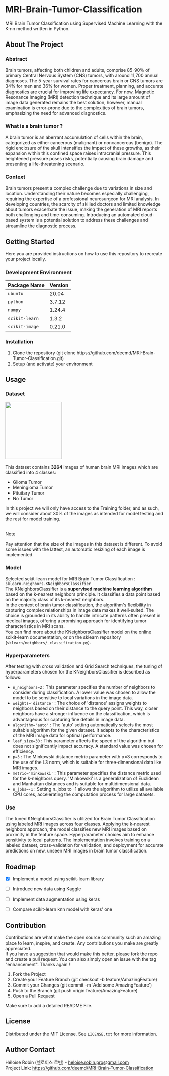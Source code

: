 # MRI-Brain-Tumor-Classification

MRI Brain Tumor Classification using Supervised Machine Learning with the K-nn method written in Python.


## About The Project

### Abstract 
Brain tumors, affecting both children and adults, comprise 85-90% of primary Central Nervous System (CNS) tumors, with around 11,700 annual diagnoses. The 5-year survival rates for cancerous brain or CNS tumors are 34% for men and 36% for women. Proper treatment, planning, and accurate diagnostics are crucial for improving life expectancy. For now, Magnetic Resonance Imaging (MRI) detection technique and its large amount of image data generated remains the best solution, however, manual examination is error-prone due to the complexities of brain tumors, emphasizing the need for advanced diagnostics.

### What is a brain tumor ?
A brain tumor is an aberrant accumulation of cells within the brain, categorized as either cancerous (malignant) or noncancerous (benign). The rigid enclosure of the skull intensifies the impact of these growths, as their expansion within this confined space raises intracranial pressure. This heightened pressure poses risks, potentially causing brain damage and presenting a life-threatening scenario.

### Context 
Brain tumors present a complex challenge due to variations in size and location. Understanding their nature becomes especially challenging, requiring the expertise of a professional neurosurgeon for MRI analysis. In developing countries, the scarcity of skilled doctors and limited knowledge about tumors exacerbate the issue, making the generation of MRI reports both challenging and time-consuming. Introducing an automated cloud-based system is a potential solution to address these challenges and streamline the diagnostic process.


## Getting Started
Here you are provided instructions on how to use this repository to recreate your project locally.

### Development Environment
| Package Name | Version |
| --- | ----------- |
| ```ubuntu``` | 20.04 |
| ```python``` | 3.7.12 |
| ```numpy``` | 1.24.4 |
| ```scikit-learn``` | 1.3.2 |
| ```scikit-image``` | 0.21.0 |

### Installation
<ol>
  <li>Clone the repository (git clone https://github.com/deemd/MRI-Brain-Tumor-Classification.git)</li>
  <li>Setup (and activate) your environment</li>
</ol>


## Usage

### Dataset

<img src='https://github.com/deemd/MRI-Brain-Tumor-Classification/assets/146414960/abc7f4e4-019e-49e8-9cab-5678122e981e' width=180 height=auto />
<br><br>
This dataset contains <strong>3264</strong> images of human brain MRI images which are classified into 4 classes:
<ul>
  <li>Glioma Tumor</li>
  <li>Meningioma Tumor</li>
  <li>Pituitary Tumor</li>
  <li>No Tumor</li>
</ul>
In this project we will only have access to the Training folder, and as such, we will consider about 30% of the images as intended for model testing and the rest for model training. 
<br><br>

> [!NOTE]
> Pay attention that the size of the images in this dataset is different. To avoid some issues with the lattest, an automatic resizing of each image is implemented.

### Model
Selected sckit-learn model for MRI Brain Tumor Classification : ```sklearn.neighbors.KNeighborsClassifier```<br>
The KNeighborsClassifier is a <strong>supervised machine learning algorithm</strong> based on the k-nearest neighbors principle. It classifies a data point based on the majority class of its k-nearest neighbors. <br>
In the context of brain tumor classification, the algorithm's flexibility in capturing complex relationships in image data makes it well-suited. The choice is grounded in its ability to handle intricate patterns often present in medical images, offering a promising approach for identifying tumor characteristics in MRI scans. <br>
You can find more about the KNeighborsClassifier model on the online scikit-learn documentation, or on the sklearn repository (```sklearn/neighbors/_classification.py```).

### Hyperparameters 
After testing with cross validation and Grid Search techniques, the tuning of hyperparameters chosen for the KNeighborsClassifier is described as follows:
* ```n_neighbors=2``` : This parameter specifies the number of neighbors to consider during classification. A lower value was chosen to allow the model to be sensitive to local variations in the image data.
* ```weights='distance'``` : The choice of 'distance' assigns weights to neighbors based on their distance to the query point. This way, closer neighbors have a stronger influence on the classification, which is advantageous for capturing fine details in image data.
* ```algorithm='auto'``` : The 'auto' setting automatically selects the most suitable algorithm for the given dataset. It adapts to the characteristics of the MRI image data for optimal performance.
* ```leaf_size=30``` : This parameter affects the speed of the algorithm but does not significantly impact accuracy. A standard value was chosen for efficiency.
* ```p=3``` : The Minkowski distance metric parameter with p=3 corresponds to the use of the L3 norm, which is suitable for three-dimensional data like MRI images.
* ```metric='minkowski'``` : This parameter specifies the distance metric used for the k-neighbors query. 'Minkowski' is a generalization of Euclidean and Manhattan distances and is suitable for multidimensional data.
* ```n_jobs=-1``` : Setting n_jobs to -1 allows the algorithm to utilize all available CPU cores, accelerating the computation process for large datasets.

### Use 
The tuned KNeighborsClassifier is utilized for Brain Tumor Classification using labeled MRI images across four classes. Applying the k-nearest neighbors approach, the model classifies new MRI images based on proximity in the feature space. Hyperparameter choices aim to enhance sensitivity to local patterns. The implementation involves training on a labeled dataset, cross-validation for validation, and deployment for accurate predictions on new, unseen MRI images in brain tumor classification.


## Roadmap
- [x] Implement a model using scikit-learn library
- [ ] Introduce new data using Kaggle
- [ ] Implement data augmentation using keras
- [ ] Compare scikit-learn knn model with keras' one


## Contribution
Contributions are what make the open source community such an amazing place to learn, inspire, and create. Any contributions you make are greatly appreciated. <br>
If you have a suggestion that would make this better, please fork the repo and create a pull request. You can also simply open an issue with the tag "enhancement". Thanks again !
<ol>
  <li>Fork the Project</li>
  <li>Create your Feature Branch (git checkout -b feature/AmazingFeature)</li>
  <li>Commit your Changes (git commit -m 'Add some AmazingFeature')</li>
  <li>Push to the Branch (git push origin feature/AmazingFeature)</li>
  <li>Open a Pull Request</li>
</ol>
Make sure to add a detailed README File.

## License
Distributed under the MIT License. See ```LICENSE.txt``` for more information.


## Author Contact 
Héloïse Robin (헬로이스 로빈) - heloise.robin.pro@gmail.com <br>
Project Link: https://github.com/deemd/MRI-Brain-Tumor-Classification



